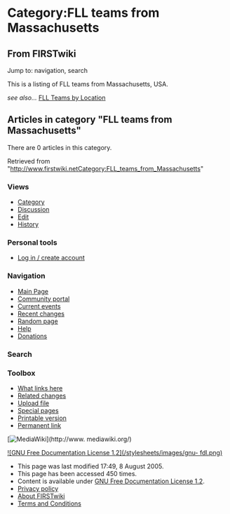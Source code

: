 # Category:FLL teams from Massachusetts

## From FIRSTwiki

Jump to: navigation, search

This is a listing of FLL teams from Massachusetts, USA.

_see also..._ [FLL Teams by Location](FLL_Teams_by_Location "FLL
Teams by Location")

## Articles in category "FLL teams from Massachusetts"

There are 0 articles in this category.

Retrieved from "<http://www.firstwiki.netCategory:FLL_teams_from_Massachusetts>"

### Views

- [Category](Category:FLL_teams_from_Massachusetts)
- [Discussion](/index.php?title=Category_talk:FLL_teams_from_Massachusetts&action=edit)
- [Edit](/index.php?title=Category:FLL_teams_from_Massachusetts&action=edit)
- [History](/index.php?title=Category:FLL_teams_from_Massachusetts&action=history)

### Personal tools

- [Log in / create account](/index.php?title=Special:Userlogin&returnto=Category:FLL_teams_from_Massachusetts)

[](Main_Page "Main Page")

### Navigation

- [Main Page](Main_Page)
- [Community portal](FIRSTwiki:Community_portal)
- [Current events](Current_events)
- [Recent changes](Special:Recentchanges)
- [Random page](Special:Random)
- [Help](Help:Contents)
- [Donations](FIRSTwiki:Site_support)

### Search

### Toolbox

- [What links here](Special:Whatlinkshere/Category:FLL_teams_from_Massachusetts)
- [Related changes](Special:Recentchangeslinked/Category:FLL_teams_from_Massachusetts)
- [Upload file](Special:Upload)
- [Special pages](Special:Specialpages)
- [Printable version](/index.php?title=Category:FLL_teams_from_Massachusetts&printable=yes)
- [Permanent link](/index.php?title=Category:FLL_teams_from_Massachusetts&oldid=40610)

[![MediaWiki](/skins/common/images/poweredby_mediawiki_88x31.png)](http://www.
mediawiki.org/)

[![GNU Free Documentation License 1.2](/stylesheets/images/gnu-
fdl.png)](http://www.gnu.org/copyleft/fdl.html)

- This page was last modified 17:49, 8 August 2005.
- This page has been accessed 450 times.
- Content is available under [GNU Free Documentation License 1.2](http://www.gnu.org/copyleft/fdl.html "http://www.gnu.org/copyleft/fdl.html").
- [Privacy policy](FIRSTwiki:Privacy_policy "FIRSTwiki:Privacy policy")
- [About FIRSTwiki](FIRSTwiki:About "FIRSTwiki:About")
- [Terms and Conditions](FIRSTwiki:Terms_and_conditions "FIRSTwiki:Terms and conditions")
